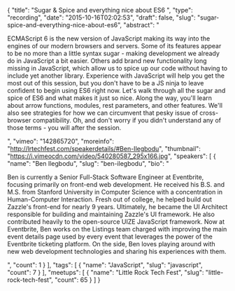 {
  "title": "Sugar & Spice and everything nice about ES6 ",
  "type": "recording",
  "date": "2015-10-16T02:02:53",
  "draft": false,
  "slug": "sugar-spice-and-everything-nice-about-es6",
  "abstract": "<p>ECMAScript 6 is the new version of JavaScript making its way into the engines of our modern browsers and servers. Some of its features appear to be no more than a little syntax sugar - making development we already do in JavaScript a bit easier. Others add brand new functionality long missing in JavaScript, which allow us to spice up our code without having to include yet another library. Experience with JavaScript will help you get the most out of this session, but you don't have to be a JS ninja to leave confident to begin using ES6 right now. Let's walk through all the sugar and spice of ES6 and what makes it just so nice. Along the way, you'll learn about arrow functions, modules, rest parameters, and other features. We'll also see strategies for how we can circumvent that pesky issue of cross-browser compatibility. Oh, and don't worry if you didn't understand any of those terms - you will after the session.</p>",
  "vimeo": "142865720",
  "moreinfo": "http://lrtechfest.com/speakerdetails/#Ben-Ilegbodu",
  "thumbnail": "https://i.vimeocdn.com/video/540280587_295x166.jpg",
  "speakers": [
    {
      "name": "Ben Ilegbodu",
      "slug": "ben-ilegbodu",
      "bio": "<p>Ben is currently a Senior Full-Stack Software Engineer at Eventbrite, focusing primarily on front-end web development. He received his B.S. and M.S. from Stanford University in Computer Science with a concentration in Human-Computer Interaction. Fresh out of college, he helped build out Zazzle's front-end for nearly 9 years. Ultimately, he became the UI Architect responsible for building and maintaining Zazzle's UI framework. He also contributed heavily to the open-source UIZE JavaScript framework. Now at Eventbrite, Ben works on the Listings team charged with improving the main event details page used by every event that leverages the power of the Eventbrite ticketing platform. On the side, Ben loves playing around with new web development technologies and sharing his experiences with them.</p>",
      "count": 1
    }
  ],
  "tags": [
    {
      "name": "JavaScript",
      "slug": "javascript",
      "count": 7
    }
  ],
  "meetups": [
    {
      "name": "Little Rock Tech Fest",
      "slug": "little-rock-tech-fest",
      "count": 65
    }
  ]
}